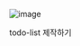 ![image](https://user-images.githubusercontent.com/35419326/55775508-7be9d780-5ad4-11e9-8eed-cf6b1e3a937c.png)



todo-list 제작하기
